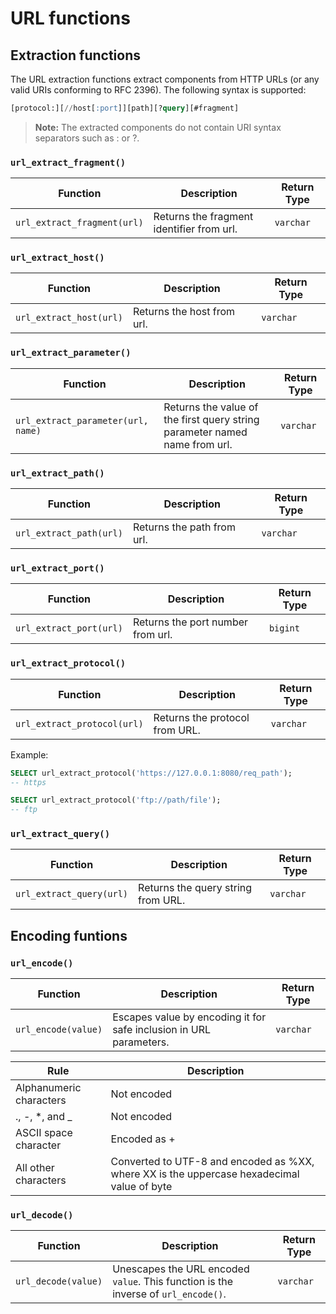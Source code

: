 # URL functions

## Extraction functions

The URL extraction functions extract components from HTTP URLs (or any valid URIs conforming to RFC 2396). The following syntax is supported:
```sql
[protocol:][//host[:port]][path][?query][#fragment]
```
> **Note:** The extracted components do not contain URI syntax separators such as : or ?.

### **`url_extract_fragment()`**

| Function                      | Description                                                                                     | Return Type |
| ----------------------------- | ----------------------------------------------------------------------------------------------- | ----------- |
| `url_extract_fragment(url)`   | Returns the fragment identifier from url.                                                      | `varchar`   |

### **`url_extract_host()`**

| Function                    | Description                                                           | Return Type |
| --------------------------- | --------------------------------------------------------------------- | ----------- |
| `url_extract_host(url)`     | Returns the host from url.                                           | `varchar`   |

### **`url_extract_parameter()`**

| Function                           | Description                                                                                        | Return Type |
| ---------------------------------- | -------------------------------------------------------------------------------------------------- | ----------- |
| `url_extract_parameter(url, name)` | Returns the value of the first query string parameter named name from url.                          | `varchar`   |

### **`url_extract_path()`**

| Function                     | Description                                                              | Return Type |
| ---------------------------- | ------------------------------------------------------------------------ | ----------- |
| `url_extract_path(url)`      | Returns the path from url.                                               | `varchar`   |

### **`url_extract_port()`**

| Function                      | Description                                                      | Return Type |
| ----------------------------- | ---------------------------------------------------------------- | ----------- |
| `url_extract_port(url)`       | Returns the port number from url.                                | `bigint`    |

### **`url_extract_protocol()`**

| Function                         | Description                                                   | Return Type |
| -------------------------------- | ------------------------------------------------------------- | ----------- |
| `url_extract_protocol(url)`      | Returns the protocol from URL.                                 | `varchar`   |

Example:
```sql
SELECT url_extract_protocol('https://127.0.0.1:8080/req_path');
-- https

SELECT url_extract_protocol('ftp://path/file');
-- ftp
```
### **`url_extract_query()`**
| Function                   | Description                                 | Return Type |
| -------------------------- | ------------------------------------------- | ----------- |
| `url_extract_query(url)`   | Returns the query string from URL.          | `varchar`   |


## Encoding funtions

### **`url_encode()`**

| Function                   | Description                                                         | Return Type |
| -------------------------- | ------------------------------------------------------------------- | ----------- |
| `url_encode(value)`        | Escapes value by encoding it for safe inclusion in URL parameters.  | `varchar`   |



| Rule                          | Description                                                                                   |
|-------------------------------|-----------------------------------------------------------------------------------------------|
| Alphanumeric characters      | Not encoded                                                                                   |
| ., -, *, and _               | Not encoded                                                                                   |
| ASCII space character        | Encoded as +                                                                                  |
| All other characters         | Converted to UTF-8 and encoded as %XX, where XX is the uppercase hexadecimal value of byte |



### **`url_decode()`**

| Function                | Description                                                              | Return Type |
| ----------------------- | ------------------------------------------------------------------------ | ----------- |
| `url_decode(value)`     | Unescapes the URL encoded `value`. This function is the inverse of `url_encode()`. | `varchar`   |

